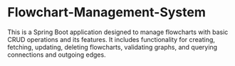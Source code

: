 # Flowchart-Management-System

This is a Spring Boot application designed to manage flowcharts with basic CRUD operations and its features. It includes functionality for creating, fetching, updating, deleting flowcharts, validating graphs, and querying connections and outgoing edges.
